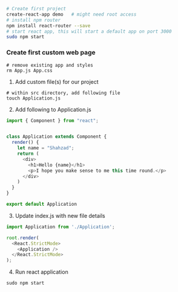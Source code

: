 ```sh
# Create first project
create-react-app demo   # might need root access
# install npm router
npm install react-router --save
# start react app, this will start a default app on port 3000
sudo npm start
```

### Create first custom web page

```shell
# remove existing app and styles
rm App.js App.css
```

1. Add custom file(s) for our project

```shell
# within src directory, add following file
touch Application.js
```

2. Add following to Application.js 

```javascript
import { Component } from "react";


class Application extends Component {
  render() {
    let name = "Shahzad";
    return (
      <div>
        <h1>Hello {name}</h1>
        <p>I hope you make sense to me this time round.</p>
      </div>
    )
  }
}

export default Application
```

3. Update index.js with new file details

```javascript
import Application from './Application';

root.render(
  <React.StrictMode>
    <Application />
  </React.StrictMode>
);

```

4. Run react application

```shell
sudo npm start
```

